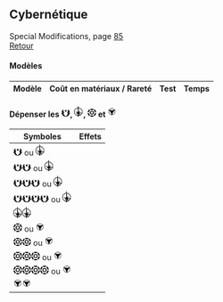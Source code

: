 ## Cybernétique
Special Modifications, page [85](https://thetrove.is/Books/Star%20Wars%20[multi]/FFG/Edge%20of%20the%20Empire/Edge%20of%20the%20Empire%20-%20%28SWE14%29%20Special%20Modifications.pdf#page=89)  
[Retour](../index.md)

#### Modèles

| Modèle | Coût en matériaux / Rareté | Test | Temps |
| --- | --: | --- | --- |


#### Dépenser les <img src="../images/advantage.png" width="16">, <img src="../images/triomphe.png" width="16">, <img src="../images/threat.png" width="16"> et <img src="../images/despair.png" width="16">

Symboles | Effets
--- | ---
<img src="../images/advantage.png" width="16"> ou <img src="../images/triomphe.png" width="16"> | 
<img src="../images/advantage.png" width="16"><img src="../images/advantage.png" width="16"> ou <img src="../images/triomphe.png" width="16"> | 
<img src="../images/advantage.png" width="16"><img src="../images/advantage.png" width="16"><img src="../images/advantage.png" width="16"> ou <img src="../images/triomphe.png" width="16"> | 
<img src="../images/advantage.png" width="16"><img src="../images/advantage.png" width="16"><img src="../images/advantage.png" width="16"><img src="../images/advantage.png" width="16"> ou <img src="../images/triomphe.png" width="16"> | 
<img src="../images/triomphe.png" width="16"><img src="../images/triomphe.png" width="16"> | 
<img src="../images/threat.png" width="16"> ou <img src="../images/despair.png" width="16"> | 
<img src="../images/threat.png" width="16"><img src="../images/threat.png" width="16"> ou <img src="../images/despair.png" width="16"> | 
<img src="../images/threat.png" width="16"><img src="../images/threat.png" width="16"><img src="../images/threat.png" width="16"> ou <img src="../images/despair.png" width="16"> | 
<img src="../images/threat.png" width="16"><img src="../images/threat.png" width="16"><img src="../images/threat.png" width="16"><img src="../images/threat.png" width="16"> ou <img src="../images/despair.png" width="16"> | 
<img src="../images/despair.png" width="16"><img src="../images/despair.png" width="16"> | 
